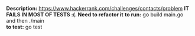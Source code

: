 

<b>Description:</b> https://www.hackerrank.com/challenges/contacts/problem
<b>IT FAILS IN MOST OF TESTS :(. Need to refactor it</b>
<b>to run:</b> go build main.go and then ./main \
<b>to test:</b> go test